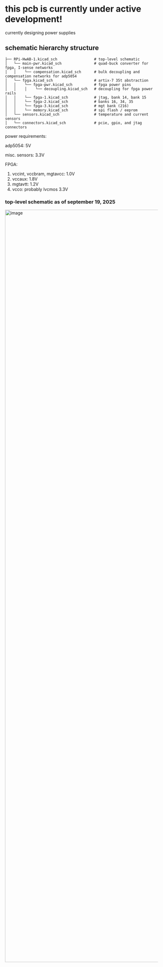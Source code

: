# this pcb is currently under active development!
currently designing power supplies

## schematic hierarchy structure
```
├── RPi-HwAB-1.kicad_sch                 # top-level schematic
│   └── main-pwr.kicad_sch               # quad-buck converter for fpga, I-sense networks
│   │	 └── compensation.kicad_sch      # bulk decoupling and compensation networks for adp5054
│   └── fpga.kicad_sch                   # artix-7 35t abstraction
│   │    └── fpga-pwr.kicad_sch          # fpga power pins
│   │    │    └── decoupling.kicad_sch   # decoupling for fpga power rails
│   │    └── fpga-1.kicad_sch            # jtag, bank 14, bank 15
│   │    └── fpga-2.kicad_sch            # banks 16, 34, 35
│   │    └── fpga-3.kicad_sch            # mgt bank (216)
│   │    └── memory.kicad_sch            # spi flash / eeprom
│   └── sensors.kicad_sch                # temperature and current sensors
│   └── connectors.kicad_sch             # pcie, gpio, and jtag connectors
```


power requirements:

adp5054: 5V

misc. sensors: 3.3V

FPGA:
  1. vccint, vccbram, mgtavcc: 1.0V
  2. vccaux: 1.8V
  3. mgtavtt: 1.2V
  4. vcco: probably lvcmos 3.3V

### top-level schematic as of september 19, 2025
<img width="3507" height="2480" alt="image" src="https://github.com/user-attachments/assets/f98d1b37-bfdc-45bd-a397-b0e95f8326af" />
